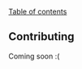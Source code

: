 [Table of contents](https://github.com/smile-mobile/cordovapush/tree/master/server/docs#table-of-contents)

## Contributing

Coming soon :(
